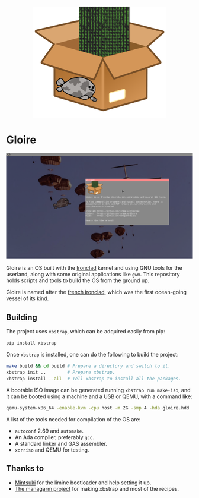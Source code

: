 <p align="center">
    <img height="300" alt="Logo of the distro" src="artwork/logo.png"/>
</p>

# Gloire

![](artwork/screenshot.png)

Gloire is an OS built with the [Ironclad](https://github.com/streaksu/ironclad)
kernel and using GNU tools for the userland, along with some original
applications like `gwm`. This repository holds scripts and tools to build the
OS from the ground up.

Gloire is named after the [french ironclad](https://en.wikipedia.org/wiki/French_ironclad_Gloire),
which was the first ocean-going vessel of its kind.

## Building

The project uses `xbstrap`, which can be adquired easily from pip:

```bash
pip install xbstrap
```

Once `xbstrap` is installed, one can do the following to build the project:

```bash
make build && cd build # Prepare a directory and switch to it.
xbstrap init ..        # Prepare xbstrap.
xbstrap install --all  # Tell xbstrap to install all the packages.
```

A bootable ISO image can be generated running `xbstrap run make-iso`, and it
can be booted using a machine and a USB or QEMU, with a command like:
```bash
qemu-system-x86_64 -enable-kvm -cpu host -m 2G -smp 4 -hda gloire.hdd
```

A list of the tools needed for compilation of the OS are:

- `autoconf` 2.69 and `automake`.
- An Ada compiler, preferably `gcc`.
- A standard linker and GAS assembler.
- `xorriso` and QEMU for testing.

## Thanks to

- [Mintsuki](https://github.com/mintsuki) for the limine bootloader and help
setting it up.
- [The managarm project](https://github.com/managarm) for making xbstrap and
most of the recipes.

